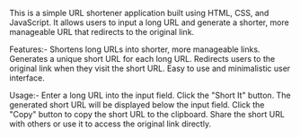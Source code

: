 This is a simple URL shortener application built using HTML, CSS, and JavaScript. 
It allows users to input a long URL and generate a shorter, more manageable URL that redirects to the original link.

Features:-
Shortens long URLs into shorter, more manageable links.
Generates a unique short URL for each long URL.
Redirects users to the original link when they visit the short URL.
Easy to use and minimalistic user interface.

Usage:-
Enter a long URL into the input field.
Click the "Short It" button.
The generated short URL will be displayed below the input field.
Click the "Copy" button to copy the short URL to the clipboard.
Share the short URL with others or use it to access the original link directly.
